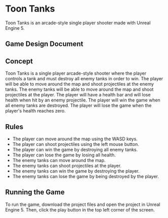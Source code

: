 # Toon Tanks

Toon Tanks is an arcade-style single player shooter made with Unreal Engine 5.

## Game Design Document

## Concept

Toon Tanks is a single player arcade-style shooter where the player controls a tank and must destroy all enemy tanks in order to win. The player will be able to move around the map and shoot projectiles at the enemy tanks. The enemy tanks will be able to move around the map and shoot projectiles at the player. The player will have a health bar and will lose health when hit by an enemy projectile. The player will win the game when all enemy tanks are destroyed. The player will lose the game when the player's health reaches zero.

## Rules

- The player can move around the map using the WASD keys.
- The player can shoot projectiles using the left mouse button.
- The player can win the game by destroying all enemy tanks.
- The player can lose the game by losing all health.
- The enemy tanks can move around the map.
- The enemy tanks can shoot projectiles at the player.
- The enemy tanks can win the game by destroying the player.
- The enemy tanks can lose the game by being destroyed by the player.

## Running the Game

To run the game, download the project files and open the project in Unreal Engine 5. Then, click the play button in the top left corner of the screen.
